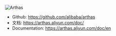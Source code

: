 


![Arthas](https://arthas.aliyun.com/doc/_images/arthas.png)

* Github: https://github.com/alibaba/arthas
* 文档: https://arthas.aliyun.com/doc/
* Documentation: https://arthas.aliyun.com/doc/en
